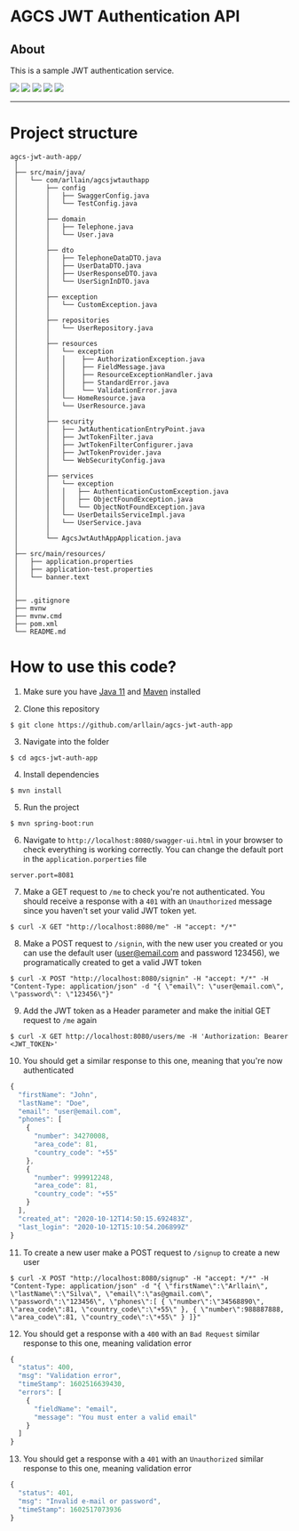 # AGCS JWT Authentication API

## About
This is a sample JWT authentication service.

![](https://img.shields.io/badge/java_11-✓-blue.svg)
![](https://img.shields.io/badge/spring_boot-✓-blue.svg)
![](https://img.shields.io/badge/h2-✓-blue.svg)
![](https://img.shields.io/badge/jwt-✓-blue.svg)
![](https://img.shields.io/badge/swagger_2-✓-blue.svg)

***

# Project structure

```
agcs-jwt-auth-app/
 │
 ├── src/main/java/
 │   └── com/arllain/agcsjwtauthapp
 │       ├── config
 │       │   ├── SwaggerConfig.java
 │       │   └── TestConfig.java
 │       │
 │       ├── domain
 │       │   ├── Telephone.java
 │       │   └── User.java
 │       │
 │       ├── dto
 │       │   ├── TelephoneDataDTO.java
 │       │   ├── UserDataDTO.java
 │       │   ├── UserResponseDTO.java
 │       │   └── UserSignInDTO.java
 │       │
 │       ├── exception
 │       │   └── CustomException.java
 │       │
 │       ├── repositories
 │       │   └── UserRepository.java
 │       │
 │       ├── resources
 │       │   └── exception
 │       │   │    ├── AuthorizationException.java
 │       │   │    ├── FieldMessage.java
 │       │   │    ├── ResourceExceptionHandler.java
 │       │   │    ├── StandardError.java
 │       │   │    └── ValidationError.java
 │       │   └── HomeResource.java
 │       │   └── UserResource.java
 │       │
 │       ├── security
 │       │   ├── JwtAuthenticationEntryPoint.java
 │       │   ├── JwtTokenFilter.java
 │       │   ├── JwtTokenFilterConfigurer.java
 │       │   ├── JwtTokenProvider.java
 │       │   └── WebSecurityConfig.java
 │       │
 │       ├── services
 │       │   └── exception
 │       │   │   ├── AuthenticationCustomException.java
 │       │   │   ├── ObjectFoundException.java
 │       │   │   └── ObjectNotFoundException.java
 │       │   └── UserDetailsServiceImpl.java
 │       │   └── UserService.java
 │       │
 │       └── AgcsJwtAuthAppApplication.java
 │
 ├── src/main/resources/
 │   ├── application.properties
 │   ├── application-test.properties
 │   └── banner.text
 │
 │
 ├── .gitignore
 ├── mvnw
 ├── mvnw.cmd
 ├── pom.xml
 └── README.md
```

# How to use this code?

1. Make sure you have [Java 11](https://www.java.com/download/) and [Maven](https://maven.apache.org) installed

2. Clone this repository
  
```
$ git clone https://github.com/arllain/agcs-jwt-auth-app
```

3. Navigate into the folder  

```
$ cd agcs-jwt-auth-app
```

4. Install dependencies

```
$ mvn install
```

5. Run the project

```
$ mvn spring-boot:run
```

6. Navigate to `http://localhost:8080/swagger-ui.html` in your browser to check everything is working correctly. You can change the default port in the `application.porperties` file

```properties
server.port=8081
```


7. Make a GET request to `/me` to check you're not authenticated. You should receive a response with a `401` with an `Unauthorized` message since you haven't set your valid JWT token yet.

```
$ curl -X GET "http://localhost:8080/me" -H "accept: */*"
```

8. Make a POST request to `/signin`, with the new user you created or you can use the default user (user@email.com and password 123456), we programatically created to get a valid JWT token

```
$ curl -X POST "http://localhost:8080/signin" -H "accept: */*" -H "Content-Type: application/json" -d "{ \"email\": \"user@email.com\", \"password\": \"123456\"}"
```

9. Add the JWT token as a Header parameter and make the initial GET request to `/me` again

```
$ curl -X GET http://localhost:8080/users/me -H 'Authorization: Bearer <JWT_TOKEN>'
```

10. You should get a similar response to this one, meaning that you're now authenticated

```javascript
{
  "firstName": "John",
  "lastName": "Doe",
  "email": "user@email.com",
  "phones": [
    {
      "number": 34270008,
      "area_code": 81,
      "country_code": "+55"
    },
    {
      "number": 999912248,
      "area_code": 81,
      "country_code": "+55"
    }
  ],
  "created_at": "2020-10-12T14:50:15.692483Z",
  "last_login": "2020-10-12T15:10:54.206899Z"
}
```

11. To create a new user make a POST request to `/signup` to create a new user

```
$ curl -X POST "http://localhost:8080/signup" -H "accept: */*" -H "Content-Type: application/json" -d "{ \"firstName\":\"Arllain\", \"lastName\":\"Silva\", \"email\":\"as@gmail.com\", \"password\":\"123456\", \"phones\":[ { \"number\":\"34568890\", \"area_code\":81, \"country_code\":\"+55\" }, { \"number\":988887888, \"area_code\":81, \"country_code\":\"+55\" } ]}"
```


12. You should get a response with a `400` with an `Bad Request` similar response to this one, meaning validation error

```javascript
{
  "status": 400,
  "msg": "Validation error",
  "timeStamp": 1602516639430,
  "errors": [
    {
      "fieldName": "email",
      "message": "You must enter a valid email"
    }
  ]
}
```

13. You should get a response with a `401` with an `Unauthorized` similar response to this one, meaning validation error

```javascript
{
  "status": 401,
  "msg": "Invalid e-mail or password",
  "timeStamp": 1602517073936
}
```
